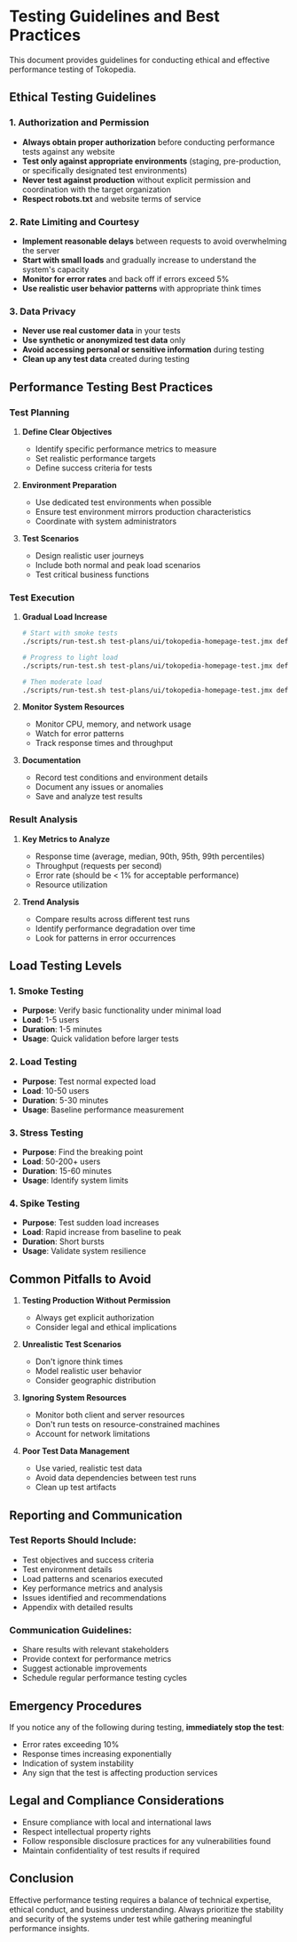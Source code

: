 # Testing Guidelines and Best Practices

This document provides guidelines for conducting ethical and effective performance testing of Tokopedia.

## Ethical Testing Guidelines

### 1. Authorization and Permission
- **Always obtain proper authorization** before conducting performance tests against any website
- **Test only against appropriate environments** (staging, pre-production, or specifically designated test environments)
- **Never test against production** without explicit permission and coordination with the target organization
- **Respect robots.txt** and website terms of service

### 2. Rate Limiting and Courtesy
- **Implement reasonable delays** between requests to avoid overwhelming the server
- **Start with small loads** and gradually increase to understand the system's capacity
- **Monitor for error rates** and back off if errors exceed 5%
- **Use realistic user behavior patterns** with appropriate think times

### 3. Data Privacy
- **Never use real customer data** in your tests
- **Use synthetic or anonymized test data** only
- **Avoid accessing personal or sensitive information** during testing
- **Clean up any test data** created during testing

## Performance Testing Best Practices

### Test Planning

1. **Define Clear Objectives**
   - Identify specific performance metrics to measure
   - Set realistic performance targets
   - Define success criteria for tests

2. **Environment Preparation**
   - Use dedicated test environments when possible
   - Ensure test environment mirrors production characteristics
   - Coordinate with system administrators

3. **Test Scenarios**
   - Design realistic user journeys
   - Include both normal and peak load scenarios
   - Test critical business functions

### Test Execution

1. **Gradual Load Increase**
   ```bash
   # Start with smoke tests
   ./scripts/run-test.sh test-plans/ui/tokopedia-homepage-test.jmx default "-Jusers=1 -Jduration=60"
   
   # Progress to light load
   ./scripts/run-test.sh test-plans/ui/tokopedia-homepage-test.jmx default "-Jusers=10 -Jduration=300"
   
   # Then moderate load
   ./scripts/run-test.sh test-plans/ui/tokopedia-homepage-test.jmx default "-Jusers=50 -Jduration=600"
   ```

2. **Monitor System Resources**
   - Monitor CPU, memory, and network usage
   - Watch for error patterns
   - Track response times and throughput

3. **Documentation**
   - Record test conditions and environment details
   - Document any issues or anomalies
   - Save and analyze test results

### Result Analysis

1. **Key Metrics to Analyze**
   - Response time (average, median, 90th, 95th, 99th percentiles)
   - Throughput (requests per second)
   - Error rate (should be < 1% for acceptable performance)
   - Resource utilization

2. **Trend Analysis**
   - Compare results across different test runs
   - Identify performance degradation over time
   - Look for patterns in error occurrences

## Load Testing Levels

### 1. Smoke Testing
- **Purpose**: Verify basic functionality under minimal load
- **Load**: 1-5 users
- **Duration**: 1-5 minutes
- **Usage**: Quick validation before larger tests

### 2. Load Testing
- **Purpose**: Test normal expected load
- **Load**: 10-50 users
- **Duration**: 5-30 minutes
- **Usage**: Baseline performance measurement

### 3. Stress Testing
- **Purpose**: Find the breaking point
- **Load**: 50-200+ users
- **Duration**: 15-60 minutes
- **Usage**: Identify system limits

### 4. Spike Testing
- **Purpose**: Test sudden load increases
- **Load**: Rapid increase from baseline to peak
- **Duration**: Short bursts
- **Usage**: Validate system resilience

## Common Pitfalls to Avoid

1. **Testing Production Without Permission**
   - Always get explicit authorization
   - Consider legal and ethical implications

2. **Unrealistic Test Scenarios**
   - Don't ignore think times
   - Model realistic user behavior
   - Consider geographic distribution

3. **Ignoring System Resources**
   - Monitor both client and server resources
   - Don't run tests on resource-constrained machines
   - Account for network limitations

4. **Poor Test Data Management**
   - Use varied, realistic test data
   - Avoid data dependencies between test runs
   - Clean up test artifacts

## Reporting and Communication

### Test Reports Should Include:
- Test objectives and success criteria
- Test environment details
- Load patterns and scenarios executed
- Key performance metrics and analysis
- Issues identified and recommendations
- Appendix with detailed results

### Communication Guidelines:
- Share results with relevant stakeholders
- Provide context for performance metrics
- Suggest actionable improvements
- Schedule regular performance testing cycles

## Emergency Procedures

If you notice any of the following during testing, **immediately stop the test**:
- Error rates exceeding 10%
- Response times increasing exponentially
- Indication of system instability
- Any sign that the test is affecting production services

## Legal and Compliance Considerations

- Ensure compliance with local and international laws
- Respect intellectual property rights
- Follow responsible disclosure practices for any vulnerabilities found
- Maintain confidentiality of test results if required

## Conclusion

Effective performance testing requires a balance of technical expertise, ethical conduct, and business understanding. Always prioritize the stability and security of the systems under test while gathering meaningful performance insights.